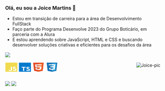 ### Olá, eu sou a Joice Martins 👋

- Estou em transição de carreira para a área de Desenvolvimento FullStack
- Faço parte do Programa Desenvolve 2023 do Grupo Boticário, em parceria com a Alura 
- E estou aprendendo sobre JavaScript, HTML e CSS e buscando desenvolver soluções criativas e eficientes para os desafios da área

<div>
<a href="https://github.com/joicescripts/convoychat">
  <img height="150cm" align="center" src="https://github-readme-stats.vercel.app/api/top-langs/?username=joicescripts&layout=compact&theme=dark" />
</a>
</div>

<div style="display: inline_block"><br>
  <img align="center" alt="Js" height="30" width="40" src="https://raw.githubusercontent.com/devicons/devicon/master/icons/javascript/javascript-plain.svg">
  <img align="center" alt="Ts" height="30" width="40" src="https://raw.githubusercontent.com/devicons/devicon/master/icons/typescript/typescript-plain.svg">
  <img align="center" alt="HTML" height="30" width="40" src="https://raw.githubusercontent.com/devicons/devicon/master/icons/html5/html5-original.svg">
  <img align="center" alt="CSS" height="30" width="40" src="https://raw.githubusercontent.com/devicons/devicon/master/icons/css3/css3-original.svg">
  <img align="right" alt="Joice-pic" height="180" src="https://cdn.discordapp.com/attachments/1102403898737688708/1102404033844617297/photo_2021-12-23_21-50-33.jpg">
</div>

##

<div>
<a href="mailto:joicemartins.dev@gmail.com" target="_blank"><img src="https://img.shields.io/badge/Gmail-D14836?style=for-the-badge&logo=gmail&logoColor=white"></a>
<a href="https://www.linkedin.com/in/joice-martins/" target="_blank"><img src="https://img.shields.io/badge/LinkedIn-0077B5?style=for-the-badge&logo=linkedin&logoColor=white"></a>
</div>

